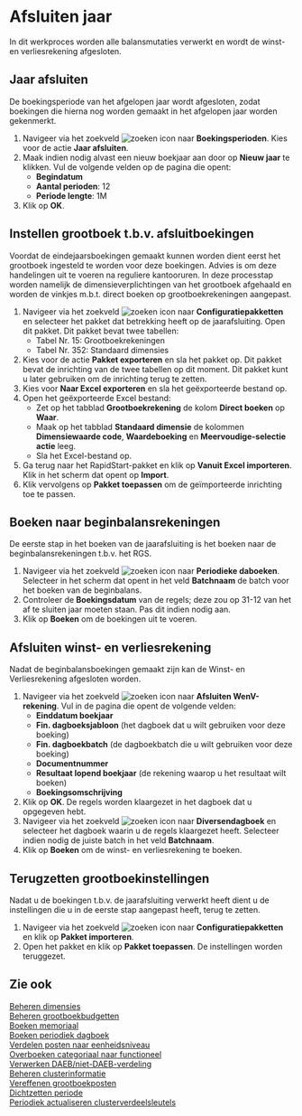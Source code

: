 # Afsluiten jaar

In dit werkproces worden alle balansmutaties verwerkt en wordt de winst- en verliesrekening afgesloten.

## Jaar afsluiten

De boekingsperiode van het afgelopen jaar wordt afgesloten, zodat boekingen die hierna nog worden gemaakt in het afgelopen jaar worden gekenmerkt.

1. Navigeer via het zoekveld ![zoeken icon](/assets/images/zoeken.png "zoeken icon") naar **Boekingsperioden**. Kies voor de actie **Jaar afsluiten**.
2. Maak indien nodig alvast een nieuw boekjaar aan door op **Nieuw jaar** te klikken. Vul de volgende velden op de pagina die opent:
	- **Begindatum**
	- **Aantal perioden**: 12
	- **Periode lengte**: 1M
3. Klik op **OK**.

## Instellen grootboek t.b.v. afsluitboekingen

Voordat de eindejaarsboekingen gemaakt kunnen worden dient eerst het grootboek ingesteld te worden voor deze boekingen. Advies is om deze handelingen uit te voeren na reguliere kantooruren. In deze processtap worden namelijk de dimensieverplichtingen van het grootboek afgehaald en worden de vinkjes m.b.t. direct boeken op grootboekrekeningen aangepast.

1. Navigeer via het zoekveld ![zoeken icon](/assets/images/zoeken.png "zoeken icon") naar **Configuratiepakketten** en selecteer het pakket dat betrekking heeft op de jaarafsluiting. Open dit pakket. Dit pakket bevat twee tabellen:
	- Tabel Nr. 15: Grootboekrekeningen
	- Tabel Nr. 352: Standaard dimensies
2. Kies voor de actie **Pakket exporteren** en sla het pakket op. Dit pakket bevat de inrichting van de twee tabellen op dit moment. Dit pakket kunt u later gebruiken om de inrichting terug te zetten.
3. Kies voor **Naar Excel exporteren** en sla het geëxporteerde bestand op.
4. Open het geëxporteerde Excel bestand:
	- Zet op het tabblad **Grootboekrekening** de kolom **Direct boeken** op **Waar**.
	- Maak op het tabblad **Standaard dimensie** de kolommen **Dimensiewaarde code**, **Waardeboeking** en **Meervoudige-selectie actie** leeg.
	- Sla het Excel-bestand op.
5. Ga terug naar het RapidStart-pakket en klik op **Vanuit Excel importeren**. Klik in het scherm dat opent op **Import**.
6. Klik vervolgens op **Pakket toepassen** om de geïmporteerde inrichting toe te passen.

## Boeken naar beginbalansrekeningen

De eerste stap in het boeken van de jaarafsluiting is het boeken naar de beginbalansrekeningen t.b.v. het RGS. 

1. Navigeer via het zoekveld ![zoeken icon](/assets/images/zoeken.png "zoeken icon") naar **Periodieke daboeken**. Selecteer in het scherm dat opent in het veld **Batchnaam** de batch voor het boeken van de beginbalans.
2. Controleer de **Boekingsdatum** van de regels; deze zou op 31-12 van het af te sluiten jaar moeten staan. Pas dit indien nodig aan.
3. Klik op **Boeken** om de boekingen uit te voeren.

## Afsluiten winst- en verliesrekening

Nadat de beginbalansboekingen gemaakt zijn kan de Winst- en Verliesrekening afgesloten worden.

1. Navigeer via het zoekveld ![zoeken icon](/assets/images/zoeken.png "zoeken icon") naar **Afsluiten WenV-rekening**. Vul in de pagina die opent de volgende velden:
	- **Einddatum boekjaar**
	- **Fin. dagboeksjabloon** (het dagboek dat u wilt gebruiken voor deze boeking)
	- **Fin. dagboekbatch** (de dagboekbatch die u wilt gebruiken voor deze boeking)
	- **Documentnummer**
	- **Resultaat lopend boekjaar** (de rekening waarop u het resultaat wilt boeken)
	- **Boekingsomschrijving**
2. Klik op **OK**. De regels worden klaargezet in het dagboek dat u opgegeven hebt.
3. Navigeer via het zoekveld ![zoeken icon](/assets/images/zoeken.png "zoeken icon") naar **Diversendagboek** en selecteer het dagboek waarin u de regels klaargezet heeft. Selecteer indien nodig de juiste batch in het veld **Batchnaam**.
4. Klik op **Boeken** om de winst- en verliesrekening te boeken.

## Terugzetten grootboekinstellingen

Nadat u de boekingen t.b.v. de jaarafsluiting verwerkt heeft dient u de instellingen die u in de eerste stap aangepast heeft, terug te zetten.

1. Navigeer via het zoekveld ![zoeken icon](/assets/images/zoeken.png "zoeken icon") naar **Configuratiepakketten** en klik op  **Pakket importeren**.
2. Open het pakket en klik op **Pakket toepassen**. De instellingen worden teruggezet.

## Zie ook

[Beheren dimensies](../beheren-dimensies/)  
[Beheren grootboekbudgetten](../beheren-grootboekbudgetten/)  
[Boeken memoriaal](../boeken-memoriaal/)  
[Boeken periodiek dagboek](../boeken-periodiek-dagboek/)  
[Verdelen posten naar eenheidsniveau](../verdelen-posten-naar-eenheidsniveau/)  
[Overboeken categoriaal naar functioneel](../overboeken-categoriaal-naar-functioneel/)  
[Verwerken DAEB/niet-DAEB-verdeling](../verwerken-daeb-niet-daeb-verdeling/)  
[Beheren clusterinformatie](../beheren-clusterinformatie/)  
[Vereffenen grootboekposten](../vereffenen-grootboekposten/)  
[Dichtzetten periode](../dichtzetten-periode/)  
[Periodiek actualiseren clusterverdeelsleutels](../periodiek-actualiseren-clusterverdeelsleutels/)
